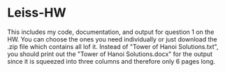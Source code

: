 # Leiss-HW

This includes my code, documentation, and output for question 1 on the HW.
You can choose the ones you need individually or just download the .zip file which contains all lof it.
Instead of "Tower of Hanoi Solutions.txt", you should print out the "Tower of Hanoi Solutions.docx" for the output since it is squeezed into three columns and therefore only 6 pages long.
